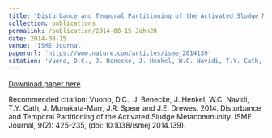 ```yaml
---
title: "Disturbance and Temporal Partitioning of the Activated Sludge Metacommunity"
collection: publications
permalink: /publication/2014-08-15-John28
date: 2014-08-15
venue: 'ISME Journal'
paperurl: 'https://www.nature.com/articles/ismej2014139'
citation: 'Vuono, D.C., J. Benecke, J. Henkel, W.C. Navidi, T.Y. Cath, J. Munakata-Marr, J.R. Spear and J.E. Drewes.  2014.  Disturbance and Temporal Partitioning of the Activated Sludge Metacommunity.  ISME Journal, 9(2): 425-235, (doi: 10.1038/ismej.2014.139).'
---
```


<a href='https://www.nature.com/articles/ismej2014139'>Download paper here</a>

Recommended citation: Vuono, D.C., J. Benecke, J. Henkel, W.C. Navidi, T.Y. Cath, J. Munakata-Marr, J.R. Spear and J.E. Drewes.  2014.  Disturbance and Temporal Partitioning of the Activated Sludge Metacommunity.  ISME Journal, 9(2): 425-235, (doi: 10.1038/ismej.2014.139).